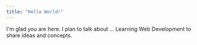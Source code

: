 ```yaml
---
title: "Hello World!"
---
```


I'm glad you are here. I plan to talk about ...
Learning Web Development to share ideas and concepts.
